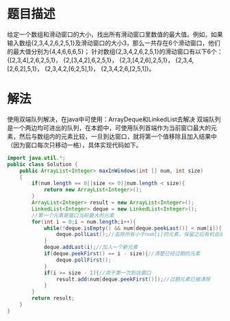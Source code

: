 # 题目描述
给定一个数组和滑动窗口的大小，找出所有滑动窗口里数值的最大值。例如，如果输入数组{2,3,4,2,6,2,5,1}及滑动窗口的大小3，那么一共存在6个滑动窗口，他们的最大值分别为{4,4,6,6,6,5}； 针对数组{2,3,4,2,6,2,5,1}的滑动窗口有以下6个： {[2,3,4],2,6,2,5,1}， {2,[3,4,2],6,2,5,1}， {2,3,[4,2,6],2,5,1}， {2,3,4,[2,6,2],5,1}， {2,3,4,2,[6,2,5],1}， {2,3,4,2,6,[2,5,1]}。

# 解法
使用双端队列解决，在java中可使用：ArrayDeque和LinkedList去解决
双端队列是一个两边均可进出的队列，在本题中，可使用队列首端作为当前窗口最大的元素，然后与数组内的元素比较，一旦到达窗口，就将第一个值移除且加入结果中（因为窗口每次只移动一格），具体实现代码如下。
```java
import java.util.*;
public class Solution {
    public ArrayList<Integer> maxInWindows(int [] num, int size)
    {
        if(num.length == 0||size <= 0||num.length < size){
            return new ArrayList<Integer>();
        }
        ArrayList<Integer> result = new ArrayList<Integer>();
        LinkedList<Integer> deque = new LinkedList<Integer>();
        //第一个元素是窗口当前最大的元素
        for(int i = 0;i < num.length;i++){
            while(!deque.isEmpty() && num[deque.peekLast()] < num[i]){
                deque.pollLast();//去除所有小于num[i]的元素，保留之后有机会成为最大值的元素
            }
            deque.addLast(i);//加入一个新元素
            if(deque.peekFirst() == i - size){//清楚已经过期的元素
                deque.pollFirst();
            }
            if(i >= size - 1){//用于第一次到达窗口
                result.add(num[deque.peekFirst()]);//过期元素已被清除
            }
        }
        return result;
    }
}
```
